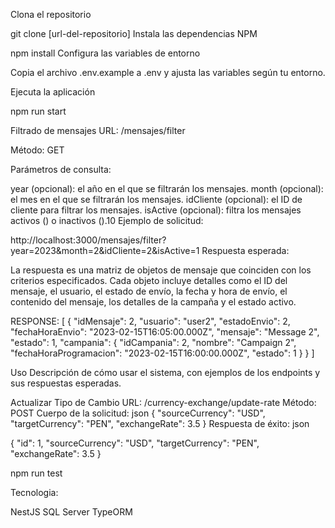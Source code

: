 Clona el repositorio

git clone [url-del-repositorio]
Instala las dependencias NPM

npm install
Configura las variables de entorno

Copia el archivo .env.example a .env y ajusta las variables según tu entorno.

Ejecuta la aplicación

npm run start


Filtrado de mensajes
URL: /mensajes/filter

Método: GET

Parámetros de consulta:

year (opcional): el año en el que se filtrarán los mensajes.
month (opcional): el mes en el que se filtrarán los mensajes.
idCliente (opcional): el ID de cliente para filtrar los mensajes.
isActive (opcional): filtra los mensajes activos () o inactivos ().10
Ejemplo de solicitud:


http://localhost:3000/mensajes/filter?year=2023&month=2&idCliente=2&isActive=1
Respuesta esperada:

La respuesta es una matriz de objetos de mensaje que coinciden con los criterios especificados.
Cada objeto incluye detalles como el ID del mensaje, el usuario, el estado de envío, la fecha y hora de envío, el contenido del mensaje, los detalles de la campaña y el estado activo.


RESPONSE: [
    {
        "idMensaje": 2,
        "usuario": "user2",
        "estadoEnvio": 2,
        "fechaHoraEnvio": "2023-02-15T16:05:00.000Z",
        "mensaje": "Message 2",
        "estado": 1,
        "campania": {
            "idCampania": 2,
            "nombre": "Campaign 2",
            "fechaHoraProgramacion": "2023-02-15T16:00:00.000Z",
            "estado": 1
        }
    }
]




























Uso
Descripción de cómo usar el sistema, con ejemplos de los endpoints y sus respuestas esperadas.

Actualizar Tipo de Cambio
URL: /currency-exchange/update-rate
Método: POST
Cuerpo de la solicitud:
json
{
  "sourceCurrency": "USD",
  "targetCurrency": "PEN",
  "exchangeRate": 3.5
}
Respuesta de éxito:
json

{
  "id": 1,
  "sourceCurrency": "USD",
  "targetCurrency": "PEN",
  "exchangeRate": 3.5
}


npm run test

Tecnologia:

NestJS
SQL Server
TypeORM
